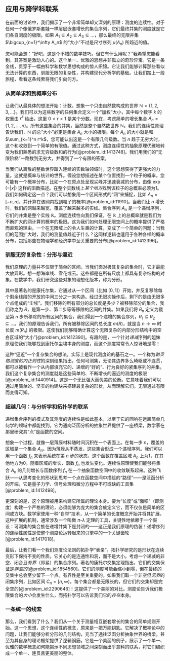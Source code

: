 ## 应用与跨学科联系

在前面的讨论中，我们揭示了一个非常简单却又深刻的原理：测度的连续性。对于任何一个像俄罗斯套娃一样层层嵌套增长的集合序列，它们最终并集的测度就是它们各自测度的极限。如果 $A_1 \subseteq A_2 \subseteq A_3 \subseteq \dots$，那么最终的无限并集 $\bigcup_{n=1}^\infty A_n$ 的“大小”不过是尺寸序列 $\mu(A_n)$ 所趋近的值。

您可能会想：“好吧，这是个不错的数学技巧。但它有什么用呢？”我希望您能看到，其答案是激动人心的。这个单一、优雅的思想并非孤立的奇珍异宝。它是一条金线，贯穿于一幅由科学和数学思想构成的惊人织锦。它让我们能够计算那些看似无法计算的东西，驯服无限的复杂性，并构建现代分析学的基础。让我们踏上一段旅程，看看这条线索将我们引向何方。

### 从简单求和到概率分布

让我们从最具体的想法开始：计数。想象一个只由自然数构成的世界 $\mathbb{N} = \{1, 2, 3, \dots\}$。我们可以为这些数字的任何集合定义一个“加权”大小，其中每个数字 $k$ 的权重由 $r^k$ 给出，这里 $0 < r < 1$ 是某个分数。现在，考虑简单的增长集合 $A_n = \{1, 2, \dots, n\}$。所有这些集合的并集，当然是整个自然数世界 $\mathbb{N}$。我们的连续性原理告诉我们，$\mathbb{N}$ 的总“大小”必定是集合 $A_n$ 大小的极限。每个 $A_n$ 的大小就是和 $\sum_{k=1}^n r^k$，您可能认出这是一个有限几何级数。当 $n$ 趋于无穷大时，这个和收敛到一个简单的有限值。通过这种方式，测度连续性的抽象原理优雅地转变为我们熟悉的求无穷级数和的行为[@problem_id:1413748]。我们用我们的“无限阶梯”一路数到无穷大，并得到了一个有限的答案。

当我们从离散的整数世界踏入连续的实数轴领域时，这个思想获得了更强大的力量。这就是概率与统计的世界。假设您想描述在某个位置找到一个粒子的概率。您可能有一个概率分布，比如一个在原点处呈现尖峰并迅速衰减的分布，由像 $\exp(-|x|)$ 这样的函数描述。在整个实数线上*某个地方*找到该粒子的总概率必须为1。我们如何确定这一点？我们可以想象用一个区间形式的“网”来捕捉，比如 $A_n = [-n, n]$，并计算在该网内找到粒子的概率[@problem_id:11910]。当我们让 $n$ 增长时，我们的网越来越宽，覆盖了越来越多的实线。集合序列 $A_n$ 是一个递增序列，它们的并集是整个实线 $\mathbb{R}$。测度连续性向我们保证，在 $\mathbb{R}$ 上的总概率就是我们为不断扩大的网计算的概率的极限。这为我们如何处理无限空间上的概率提供了严格而直观的理由。一个在无限域上的令人生畏的计算，变成了一个简单的问题：当我们的范围扩大时，我们的测量值趋近于什么？这同样逻辑也适用于各种各样的概率分布，包括那些在物理学和经济学中至关重要的分布[@problem_id:1412396]。

### 驯服无穷复杂性：分形与逼近

我们原理的力量并不仅限于简单的区间。当我们面对极其复杂的集合时，它才最能大放异彩。想一想海岸线、雪花或云。这些都是在所有尺度上都具有复杂结构的对象。在数学中，我们研究这些对象的理想化版本，称为分形。

其中最著名的是康托尔集，它通过从一个区间（比如 $[0,1]$）开始，并反复移除每个剩余线段的开放的中间三分之一来构造。经过无限次操作后，剩下的是由无限多个点组成的“尘埃”。我们移除的所有部分的总长度是多少？被移除部分的集合，我们称之为 $R$，是第一步、第二步等等移除的区间的并集。如果我们将 $R_n$ 定义为截至第 $n$ 步所移除的所有区间的集合，我们得到一个递增的集合序列，$R_1 \subseteq R_2 \subseteq \dots$。我们的原理告诉我们，所有被移除区间的总长度 $m(R)$，就是当 $n \to \infty$ 时长度 $m(R_n)$ 的极限。这使我们能够精确计算这个无限复杂的内部分形结构中的空白区域的“大小”[@problem_id:1412390]。有趣的是，一个针对*递减*序列的姐妹原理使我们能够找到康托尔尘埃本身的测度，而这个测度常常令人惊讶地是零！

这种“逼近”一个复杂集合的想法，实际上是现代测度论的基石之一。一个称为*勒贝格测度的内正则性*的深刻结果指出，任何可测集，无论其边界多么崎岖或不连贯，都可以被看作一个从内部填充它的、递增的“好的”、行为良好的紧集序列的并集。我们这个复杂集合的测度就是这些简单的、不断增长的逼近的测度的极限[@problem_id:1440914]。这是一个无比强大而优美的论断。它意味着我们可以通过用简单的、坚实的构建块来搭建最复杂的形状，从而理解它们。无限通过有限而变得可知。

### 超越几何：与分析学和拓扑学的联系

递增集合序列的模式及其测度的连续性是如此基本，以至于它的回响在远超简单几何学的领域中都能找到。它为通向泛函分析的抽象世界提供了一座桥梁，数学家在那里研究其“点”是函数的空间。

想象一个过程，就像一层薄膜材料随时间沉积在一个表面上。在每一步 $n$，覆盖的区域是一个集合 $A_n$。因为薄膜从不蒸发，这些集合形成一个递增序列。我们可以用一个函数 $f_n$ 来表示系统在第 $n$ 步的状态，这个函数在覆盖区域 $A_n$ 上为1，在其他地方为0。随着区域的增长，函数 $f_n$ 也发生变化。连续性原理使我们能够将集合 $A_n$ 的几何增长与函数序列 $f_n$ 在一个抽象函数空间中的收敛联系起来。这种飞跃——从思考变化的形状到思考一个点在函数空间中描绘的“路径”——是泛函分析的开端，它是量子力学、信号处理和微分方程中不可或缺的工具集[@problem_id:1412498]。

更深刻的是，这个原理被用来构建它所属的理论本身。要为“长度”或“面积”（即测度）构建一个严格的理论，必须能够为庞大的集合族定义它，而不仅仅是简单的区间或方块。数学家使用一种“自举”技术，从一个简单的长度概念开始并将其扩展。这种扩展的机制，通常涉及一个叫做 $\pi$-$\lambda$ 定理的工具，关键性地依赖于一个假设：可测集的集合族在递增并集下是封闭的——这正是我们原理的伪装！递增序列的连续性属性是使整个测度论运转起来的引擎中的一个关键齿轮[@problem_id:1417018]。

最后，让我们看一个我们测度论法则的拓扑学“表亲”。拓扑学研究的是形状在连续变形下保持不变的性质。它关心的是连通性和洞，而不是大小。考虑一个递减的非空、闭合且*有界*（即紧）的集合序列。著名的康托尔交集定理指出，它们的交集保证是*非空的*[@problem_id:1854560]。它们的测度可能会缩小到零，但在最终的交集中总会至少留下一个点。有界性是至关重要的。如果我们取一个非空但*无界*的闭集序列，比如区间 $C_n = [n, \infty)$，每个集合都是无限长的，但它们的交集却是完全空的[@problem_id:2290646]！这提供了一个美丽的对比。测度论告诉我们极限集合的*大小*会发生什么，而拓扑学可以告诉我们它的*存在*本身。

### 一条统一的线索

那么，我们看到了什么？我们从一个关于测量相互嵌套增长的集合的简单规则开始。这一个思想，这个连续性的概念，原来是一把万能钥匙。它解决了概率论中的问题，让我们能够分析分形的几何结构，充当了通往泛函分析抽象世界的桥梁，甚至为其自身的理论框架提供了逻辑钢筋。它是一个美丽的例子，展示了一个单一、优雅的数学概念如何能揭示不同思想领域之间深刻而出乎意料的联系，将它们编织成一个单一、连贯且更美丽的整体。